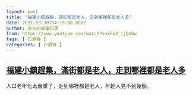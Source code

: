 ```yaml
---
layout: post
title: "福建小鎮趕集，滿街都是老人，走到哪裡都是老人多"
date: 2021-03-30T04:19:08.000Z
author: 遠方的故事石頭
from: https://www.youtube.com/watch?v=kFu3_jjQsOw
tags: [ 石炳锋 ]
categories: [ 石炳锋 ]
---
```

<!--1617077948000-->
[福建小鎮趕集，滿街都是老人，走到哪裡都是老人多](https://www.youtube.com/watch?v=kFu3_jjQsOw)
------

<div>
人口老年化太嚴重了，走到哪裡都是老人，年輕人見不到幾個。
</div>
